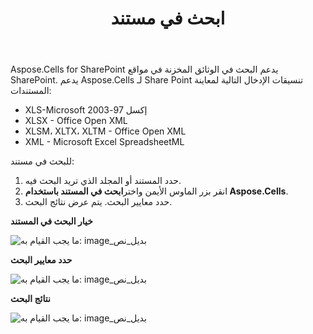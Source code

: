 ﻿---
title: ابحث في مستند
type: docs
weight: 60
url: /ar/sharepoint/search-in-a-document/
---
Aspose.Cells for SharePoint يدعم البحث في الوثائق المخزنة في مواقع SharePoint. يدعم Aspose.Cells لـ Share Point تنسيقات الإدخال التالية لمعاينة المستندات:

- XLS-Microsoft إكسل 97-2003
- XLSX - Office Open XML
- XLSM، XLTX، XLTM - Office Open XML
- XML - Microsoft Excel SpreadsheetML

للبحث في مستند:

1. حدد المستند أو المجلد الذي تريد البحث فيه.
1.  انقر بزر الماوس الأيمن واختر**ابحث في المستند باستخدام Aspose.Cells**. 
1.  حدد معايير البحث.
 يتم عرض نتائج البحث.

**خيار البحث في المستند** 

![ما يجب القيام به: image_بديل_نص](search-in-a-document_1.png)

**حدد معايير البحث** 

![ما يجب القيام به: image_بديل_نص](search-in-a-document_2.png)

**نتائج البحث** 

![ما يجب القيام به: image_بديل_نص](search-in-a-document_3.png)
